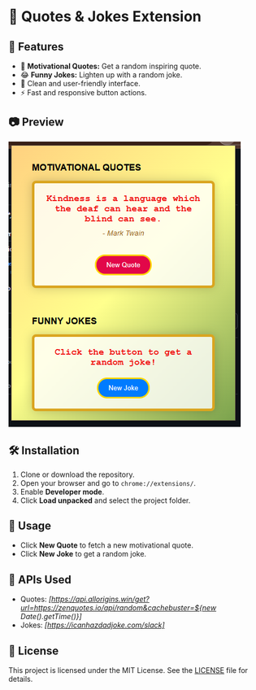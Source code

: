 # 📝 Quotes & Jokes Extension

## 🚀 Features
- 📝 **Motivational Quotes:** Get a random inspiring quote.  
- 😂 **Funny Jokes:** Lighten up with a random joke.  
- 🎨 Clean and user-friendly interface.  
- ⚡ Fast and responsive button actions.  

## 📷 Preview
![Extension Preview](image.png)  

## 🛠️ Installation
1. Clone or download the repository.  
2. Open your browser and go to `chrome://extensions/`.  
3. Enable **Developer mode**.  
4. Click **Load unpacked** and select the project folder.  

## 🧩 Usage
- Click **New Quote** to fetch a new motivational quote.  
- Click **New Joke** to get a random joke.  

## 📡 APIs Used
- Quotes: *[https://api.allorigins.win/get?url=https://zenquotes.io/api/random&cachebuster=${new Date().getTime()}]*  
- Jokes: *[https://icanhazdadjoke.com/slack]*  

## 📖 License
This project is licensed under the MIT License. See the [LICENSE](LICENSE) file for details.
